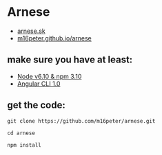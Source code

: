 # Arnese

- <a href="http://arnese.sk/">arnese.sk</a>
- <a href="https://m16peter.github.io/arnese/">m16peter.github.io/arnese</a>

## make sure you have at least:
- <a href="https://nodejs.org/en/">Node v6.10 & npm 3.10</a>
- <a href="https://github.com/angular/angular-cli">Angular CLI 1.0</a>

## get the code:
`git clone https://github.com/m16peter/arnese.git`

`cd arnese`

`npm install`
